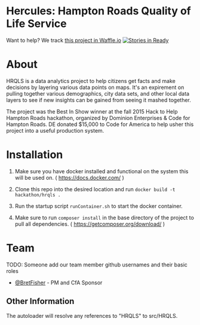 Hercules: Hampton Roads Quality of Life Service
===============================================
Want to help? We track [this project in Waffle.io](https://waffle.io/Code4HR/hercules) [![Stories in Ready](https://badge.waffle.io/Code4HR/hercules.png?label=ready&title=Ready)](https://waffle.io/Code4HR/hercules)

# About
HRQLS is a data analytics project to help citizens get facts and make decisions by layering various data points on maps. It's an expirement on pulling together various demographics, city data sets, and other local data layers to see if new insights can be gained from seeing it mashed together.

The project was the Best In Show winner at the fall 2015 Hack to Help Hampton Roads hackathon, organized by Dominion Enterprises & Code for Hampton Roads. DE donated $15,000 to Code for America to help usher this project into a useful production system.

# Installation

1) Make sure you have docker installed and functional on the system this will be used on.  ( https://docs.docker.com/ )

2) Clone this repo into the desired location and run `docker build -t hackathon/hrqls .`

3) Run the startup script `runContainer.sh` to start the docker container.

4) Make sure to run `composer install` in the base directory of the project to pull all dependencies. ( https://getcomposer.org/download/ )

# Team
TODO: Someone add our team member github usernames and their basic roles
- [@BretFisher](https://github.com/bretfisher) - PM and CfA Sponsor

## Other Information

The autoloader will resolve any references to "HRQLS" to src/HRQLS.
